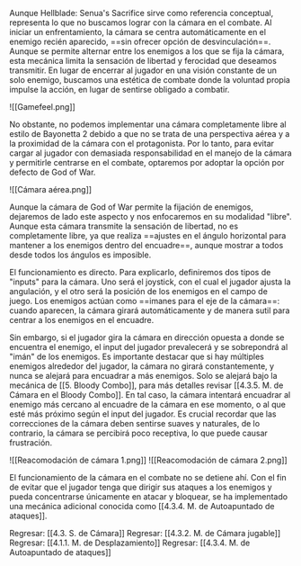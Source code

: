 
Aunque Hellblade: Senua's Sacrifice sirve como referencia conceptual, representa lo que no buscamos lograr con la cámara en el combate. Al iniciar un enfrentamiento, la cámara se centra automáticamente en el enemigo recién aparecido, ==sin ofrecer opción de desvinculación==. Aunque se permite alternar entre los enemigos a los que se fija la cámara, esta mecánica limita la sensación de libertad y ferocidad que deseamos transmitir. En lugar de encerrar al jugador en una visión constante de un solo enemigo, buscamos una estética de combate donde la voluntad propia impulse la acción, en lugar de sentirse obligado a combatir.

![[Gamefeel.png]]

No obstante, no podemos implementar una cámara completamente libre al estilo de Bayonetta 2 debido a que no se trata de una perspectiva aérea y a la proximidad de la cámara con el protagonista. Por lo tanto, para evitar cargar al jugador con demasiada responsabilidad en el manejo de la cámara y permitirle centrarse en el combate, optaremos por adoptar la opción por defecto de God of War.

![[Cámara aérea.png]]

Aunque la cámara de God of War permite la fijación de enemigos, dejaremos de lado este aspecto y nos enfocaremos en su modalidad "libre". Aunque esta cámara transmite la sensación de libertad, no es completamente libre, ya que realiza ==ajustes en el ángulo horizontal para mantener a los enemigos dentro del encuadre==, aunque mostrar a todos desde todos los ángulos es imposible.

El funcionamiento es directo. Para explicarlo, definiremos dos tipos de "inputs" para la cámara. Uno será el joystick, con el cual el jugador ajusta la angulación, y el otro será la posición de los enemigos en el campo de juego. Los enemigos actúan como ==imanes para el eje de la cámara==: cuando aparecen, la cámara girará automáticamente y de manera sutil para centrar a los enemigos en el encuadre.

Sin embargo, si el jugador gira la cámara en dirección opuesta a donde se encuentra el enemigo, el input del jugador prevalecerá y se sobrepondrá al "imán" de los enemigos. Es importante destacar que si hay múltiples enemigos alrededor del jugador, la cámara no girará constantemente, y nunca se alejará para encuadrar a más enemigos. Solo se alejará bajo la mecánica de [[5. Bloody Combo]], para más detalles revisar [[4.3.5. M. de Cámara en el Bloody Combo]]. En tal caso, la cámara intentará encuadrar al enemigo más cercano al encuadre de la cámara en ese momento, o al que esté más próximo según el input del jugador. Es crucial recordar que las correcciones de la cámara deben sentirse suaves y naturales, de lo contrario, la cámara se percibirá poco receptiva, lo que puede causar frustración.

![[Reacomodación de cámara 1.png]]
![[Reacomodación de cámara 2.png]]

El funcionamiento de la cámara en el combate no se detiene ahí. Con el fin de evitar que el jugador tenga que dirigir sus ataques a los enemigos y pueda concentrarse únicamente en atacar y bloquear, se ha implementado una mecánica adicional conocida como [[4.3.4. M. de Autoapuntado de ataques]].


Regresar: [[4.3. S. de Cámara]]
Regresar: [[4.3.2. M. de Cámara jugable]]
Regresar: [[4.1.1. M. de Desplazamiento]]
Regresar: [[4.3.4. M. de Autoapuntado de ataques]]
